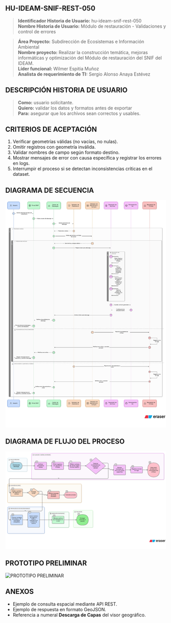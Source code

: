 ## HU-IDEAM-SNIF-REST-050

> **Identificador Historia de Usuario:** hu-ideam-snif-rest-050 \
> **Nombre Historia de Usuario:** Módulo de restauración - Validaciones y control de errores

> **Área Proyecto:** Subdirección de Ecosistemas e Información Ambiental \
> **Nombre proyecto:** Realizar la construcción temática, mejoras informáticas y optimización del Módulo de restauración del SNIF del IDEAM. \
> **Líder funcional:** Wilmer Espitia Muñoz\
> **Analista de requerimiento de TI:** Sergio Alonso Anaya Estévez

## DESCRIPCIÓN HISTORIA DE USUARIO

> **Como:** usuario solicitante. \
> **Quiero:**  validar los datos y formatos antes de exportar \
> **Para:** asegurar que los archivos sean correctos y usables.

## CRITERIOS DE ACEPTACIÓN

   1. Verificar geometrías válidas (no vacías, no nulas). 
   2. Omitir registros con geometría inválida.
   3. Validar nombres de campo según formato destino.
   4. Mostrar mensajes de error con causa específica y registrar los errores en logs.
   5. Interrumpir el proceso si se detectan inconsistencias críticas en el dataset.


## DIAGRAMA DE SECUENCIA

![IMAGEN DIAGRAMA DE SECUENCIA](assets/secuencia-hu-ideam-snif-rest-050.png)

## DIAGRAMA DE FLUJO DEL PROCESO

![IMAGEN DIAGRAMA DE FLUJO DEL PROCESO](assets/actividades-hu-ideam-snif-rest-050.png)

## PROTOTIPO PRELIMINAR

![PROTOTIPO PRELIMINAR](assets/wireframe-hu-ideam-snif-rest-050.png)

## ANEXOS

- Ejemplo de consulta espacial mediante API REST.
- Ejemplo de respuesta en formato GeoJSON.
- Referencia a numeral **Descarga de Capas** del visor geográfico.
